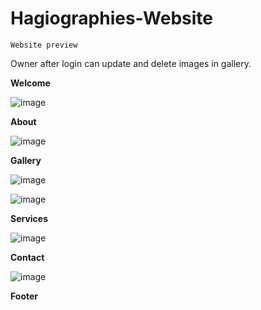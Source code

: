 # Hagiographies-Website

	Website preview
	
Owner after login can update and delete images in gallery.

**Welcome**

![image](https://user-images.githubusercontent.com/39645726/182030470-71000229-c530-45f2-a449-cce10cc25c18.png)

**About**

![image](https://user-images.githubusercontent.com/39645726/182030327-d89433d6-00a1-445b-8e52-dddbea0e1374.png)

**Gallery**

![image](https://user-images.githubusercontent.com/39645726/182030377-339460a3-9137-4fa4-891b-513d0d32ec98.png)

![image](https://user-images.githubusercontent.com/39645726/182030412-70e0ca11-9e07-490e-91a7-b8259a5160d3.png)

**Services**

![image](https://user-images.githubusercontent.com/39645726/182030691-135312c5-44a2-49f1-a8fe-c53b960fa821.png)

**Contact**

![image](https://user-images.githubusercontent.com/39645726/182030484-93f5055d-098f-4551-b324-bd67b2ccf579.png)

**Footer**
